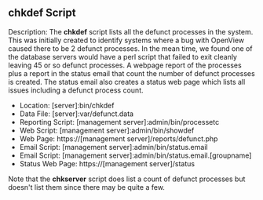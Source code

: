 ## chkdef Script

Description: The **chkdef** script lists all the defunct processes in the system. This was initially created to identify systems where a bug 
with OpenView caused there to be 2 defunct processes. In the mean time, we found one of the database servers would have a perl script that 
failed to exit cleanly leaving 45 or so defunct processes. A webpage report of the processes plus a report in the status email that count the 
number of defunct processes is created. The status email also creates a status web page which lists all issues including a defunct process count.

* Location: [server]:bin/chkdef
* Data File: [server]:var/defunct.data
* Reporting Script: [management server]:admin/bin/processetc
* Web Script: [management server]:admin/bin/showdef
* Web Page: https://[management server]/reports/defunct.php
* Email Script: [management server]:admin/bin/status.email
* Email Script: [management server]:admin/bin/status.email.[groupname]
* Status Web Page: https://[management server]/status

Note that the **chkserver** script does list a count of defunct processes but doesn't list them since there may be quite a few.


